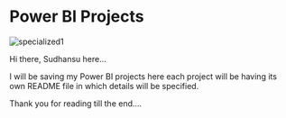 # Power BI Projects

![specialized1](https://github.com/SUDHANSU15GOUDA/Power-BI-Projects/assets/123532199/d4090ba6-c5e1-436c-bb18-d7ec654639b2)



Hi there, Sudhansu here...

I will be saving my Power BI projects here
each project will be having its own README file
in which details will be specified.


Thank you for reading till the end....
